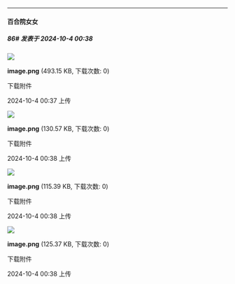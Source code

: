﻿
*****

####  百合院女女  
##### 86#       发表于 2024-10-4 00:38

<img src="https://img.saraba1st.com/forum/202410/04/003758imz9wuz5h195l8zj.png" referrerpolicy="no-referrer">

<strong>image.png</strong> (493.15 KB, 下载次数: 0)

下载附件

2024-10-4 00:37 上传

<img src="https://img.saraba1st.com/forum/202410/04/003820aj5uwp5uwiuudvij.png" referrerpolicy="no-referrer">

<strong>image.png</strong> (130.57 KB, 下载次数: 0)

下载附件

2024-10-4 00:38 上传

<img src="https://img.saraba1st.com/forum/202410/04/003829ygz11naa5qnznvqi.png" referrerpolicy="no-referrer">

<strong>image.png</strong> (115.39 KB, 下载次数: 0)

下载附件

2024-10-4 00:38 上传

<img src="https://img.saraba1st.com/forum/202410/04/003837j1mtb10rtvvcjcva.png" referrerpolicy="no-referrer">

<strong>image.png</strong> (125.37 KB, 下载次数: 0)

下载附件

2024-10-4 00:38 上传

